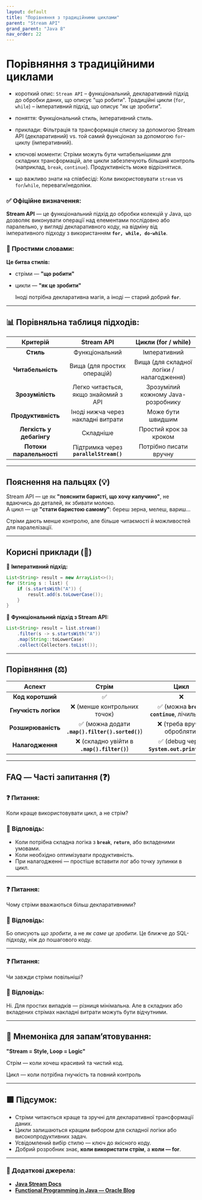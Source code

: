 ```yaml
---
layout: default
title: "Порівняння з традиційними циклами"
parent: "Stream API"
grand_parent: "Java 8"
nav_order: 22
---
```


# Порівняння з традиційними циклами

* короткий опис: `Stream API` – функціональний, декларативний підхід до обробки даних, що описує "що робити". Традиційні цикли (`for`, `while`) – імперативний підхід, що описує "як це зробити".

* поняття: Функціональний стиль, імперативний стиль.

* приклади: Фільтрація та трансформація списку за допомогою Stream API (декларативний) vs. той самий функціонал за допомогою `for`-циклу (імперативний).

* ключові моменти: Стріми можуть бути читабельнішими для складних трансформацій, але цикли забезпечують більший контроль (наприклад, `break`, `continue`). Продуктивність може відрізнятися.

* що важливо знати на співбесіді: Коли використовувати `stream` vs `for`/`while`, переваги/недоліки.

### **✅ Офіційне визначення:**

**Stream API** — це функціональний підхід до обробки колекцій у Java, що дозволяє виконувати операції над елементами послідовно або паралельно, у вигляді декларативного коду, на відміну від імперативного підходу з використанням **`for, while, do-while`**.

### **🧠 Простими словами:**

**Це битва стилів:**

* стріми — **"що робити"**
* цикли — **"як це зробити"**  
  
  Іноді потрібна декларативна магія, а іноді — старий добрий **`for`**.

---

## 📊 **Порівняльна таблиця підходів:**

|         Критерій         |               Stream API               |            Цикли (for / while)            |
|:------------------------:|:--------------------------------------:|:-----------------------------------------:|
|        **Стиль**         |             Функціональний             |               Імперативний                |
|    **Читабельність**     |      Вища (для простих операцій)       | Вища (для складної логіки / налагодження) |
|     **Зрозумілість**     |  Легко читається, якщо знайомий з API  |    Зрозумілий кожному Java-розробнику     |
|    **Продуктивність**    |   Іноді нижча через накладні витрати   |             Може бути швидшим             |
| **Легкість у дебагінгу** |               Складніше                |          Простий крок за кроком           |
| **Потоки паралельності** | Підтримка через **`parallelStream()`** |          Потрібно писати вручну           |

---

## **Пояснення на пальцях (💡)**

Stream API — це як **"пояснити баристі, що хочу капучино"**, не вдаючись до деталей, як збивати молоко.  
А цикл — це **"стати баристою самому"**: береш зерна, мелеш, вариш...

Стріми дають менше контролю, але більше читаємості й можливостей для паралелізації.

---

## **Корисні приклади (🧪)**

🔹 **Імперативний підхід:**

```java
List<String> result = new ArrayList<>();
for (String s : list) {
    if (s.startsWith("A")) {
        result.add(s.toLowerCase());
    }
}
```

🔹 **Функціональний підхід з Stream API:**

```java
List<String> result = list.stream()
    .filter(s -> s.startsWith("A"))
    .map(String::toLowerCase)
    .collect(Collectors.toList());
```

---

## **Порівняння (⚖️)**

|        Аспект        |                      Стрім                      |                       Цикл                        |
|:--------------------:|:-----------------------------------------------:|:-------------------------------------------------:|
|   **Код коротший**   |                        ✅                        |                         ❌                         |
| **Гнучкість логіки** |           ❌ (менше контрольних точок)           | ✅ (можна **`break`**, **`continue`**, лічильники) |
|  **Розширюваність**  | ✅ (можна додати **`.map().filter().sorted()`**) |            ❌ (треба вручну обробляти)             |
|   **Налагодження**   |   ❌ (складно увійти в **`.map().filter()`**)    |   ✅ (debug через **`System.out.println()`**\!)    |

---

## **FAQ — Часті запитання (❓)**

### **❓ Питання:**

 Коли краще використовувати цикл, а не стрім?

### **💬 Відповідь:**

* Коли потрібна складна логіка з **`break`**, **`return`**, або вкладеними умовами.
* Коли необхідно оптимізувати продуктивність.
* При налагодженні — простіше вставити лог або точку зупинки в цикл.

---

### **❓ Питання:**

 Чому стріми вважаються більш декларативними?

### **💬 Відповідь:**

Бо описують *що зробити*, а не *як саме це зробити*. Це ближче до SQL-підходу, ніж до пошагового коду.

---

### **❓ Питання:**

 Чи завжди стріми повільніші?

### **💬 Відповідь:**

Ні. Для простих випадків — різниця мінімальна. Але в складних або вкладених стрімах накладні витрати можуть бути
відчутними.

---

## **🧠 Мнемоніка для запам’ятовування:**

**"Stream \= Style, Loop \= Logic"**

Стрім — коли хочеш красивий та чистий код.

Цикл — коли потрібна гнучкість та повний контроль

---

## **🟩 Підсумок:**

* Стріми читаються краще та зручні для декларативної трансформації даних.
* Цикли залишаються кращим вибором для складної логіки або високопродуктивних задач.
* Усвідомлений вибір стилю — ключ до якісного коду.
* Добрий розробник знає, **коли використати стрім**, а **коли — for**.

---

### **🔗 Додаткові джерела:**

* [**Java Stream Docs**](https://docs.oracle.com/en/java/javase/17/docs/api/java.base/java/util/stream/package-summary.html)
* [**Functional Programming in Java — Oracle Blog**](https://blogs.oracle.com/javamagazine/post/functional-programming-concepts-in-java)
